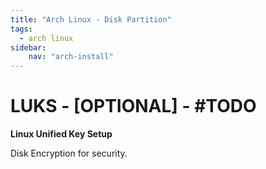 ```yaml
---
title: "Arch Linux - Disk Partition"
tags:
  - arch linux
sidebar:
    nav: "arch-install"
---
```


# LUKS - [OPTIONAL] - #TODO

__Linux Unified Key Setup__

Disk Encryption for security.
